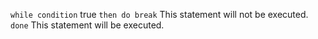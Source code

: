 `while condition` true `then do
break`
This statement will not be executed.
`done`
This statement will be executed.